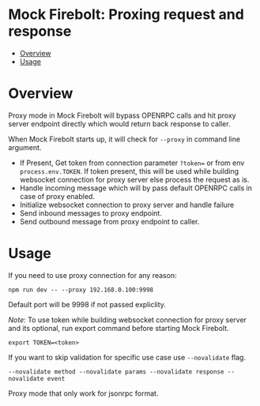 Mock Firebolt: Proxing request and response
===========================================

- [Overview](#overview)
- [Usage](#Usage)

# Overview

Proxy mode in Mock Firebolt will bypass OPENRPC calls and hit proxy server endpoint directly which would return back response to caller.

When Mock Firebolt starts up, it will check for `--proxy` in command line argument. 
- If Present, Get token from connection parameter `?token=` or from env `process.env.TOKEN`. If token present, this will be used while building websocket connection for proxy server else process the request as is.
- Handle incoming message which will by pass default OPENRPC calls in case of proxy enabled.
- Initialize websocket connection to proxy server and handle failure
- Send inbound messages to proxy endpoint. 
- Send outbound message from proxy endpoint to caller.

# Usage
If you need to use proxy connection for any reason:

```npm run dev -- --proxy 192.168.0.100:9998```

Default port will be 9998 if not passed expliclity.

*Note*: To use token while building websocket connection for proxy server and its optional, run export command before starting Mock Firebolt. 

```export TOKEN=<token>```

If you want to skip validation for specific use case use ```--novalidate``` flag.

```--novalidate method --novalidate params --novalidate response --novalidate event```

Proxy mode that only work for jsonrpc format. 